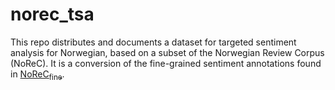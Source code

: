 # norec_tsa

This repo distributes and documents a dataset for targeted sentiment analysis for Norwegian, based on a subset of the Norwegian Review Corpus (NoReC). It is a conversion of the fine-grained sentiment annotations found in [NoReC<sub>fine</sub>](https://github.com/ltgoslo/norec_fine).
